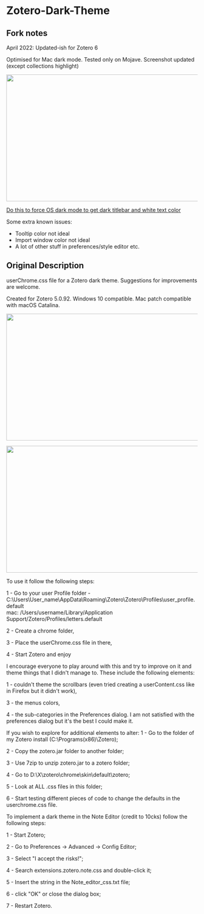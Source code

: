 # Zotero-Dark-Theme

## Fork notes

April 2022: Updated-ish for Zotero 6

Optimised for Mac dark mode. Tested only on Mojave. Screenshot updated (except collections highlight)

<p align="center">
<img src="https://github.com/yiktungho/Zotero-Dark-Theme/blob/mac-patch/mac%20edit.jpg"  width="600" height="333" />
</p>

[Do this to force OS dark mode to get dark titlebar and white text color](https://forums.macrumors.com/threads/forcing-third-party-applications-to-use-dark-mode.2134382/)

Some extra known issues:
* Tooltip color not ideal
* Import window color not ideal
* A lot of other stuff in preferences/style editor etc.

## Original Description

userChrome.css file for a Zotero dark theme. Suggestions for improvements are welcome. 

Created for Zotero 5.0.92. Windows 10 compatible. Mac patch compatible with macOS Catalina.

<p align="center">
<img src="https://github.com/Rosmaninho/Zotero-Dark-Theme/blob/main/zotero_refined_2.png"  width="600" height="333" />
</p>
<p align="center">
<img src="https://github.com/quin-q/Zotero-Dark-Theme/blob/mac-patch/mac%20edit.png"  width="600" height="333" />
</p>

To use it follow the following steps:

1 - Go to your user Profile folder - C:\Users\User_name\AppData\Roaming\Zotero\Zotero\Profiles\user_profile.default\
                                   mac: /Users/username/Library/Application Support/Zotero/Profiles/letters.default

2 - Create a chrome folder,

3 - Place the userChrome.css file in there,

4 - Start Zotero and enjoy


I  encourage everyone to play around with this and try to improve on it and theme things that I didn't manage to. These include the following elements:

1 -  couldn't theme the scrollbars (even tried creating a userContent.css  like in Firefox but it didn't work), 

3 - the  menus colors,

4 - the sub-categories in the Preferences dialog. I am not satisfied with the preferences dialog but it's the best I could make it.


If you wish to explore for additional elements to alter:
1 - Go to the folder of my Zotero install (C:\Programs(x86)\Zotero); 

2 - Copy the zotero.jar folder to another folder; 

3 - Use 7zip to unzip zotero.jar to a zotero folder; 

4 - Go to D:\X\zotero\chrome\skin\default\zotero; 

5 - Look at ALL .css files in this folder; 

6 - Start testing different pieces of code to change the defaults in the userchrome.css file.

To implement a dark theme in the Note Editor (credit to 10cks) follow the following steps:

1 - Start Zotero;

2 - Go to Preferences -> Advanced -> Config Editor;

3 - Select "I accept the risks!";

4 - Search extensions.zotero.note.css and double-click it;

5 - Insert the string in the Note_editor_css.txt file;

6 - click "OK" or close the dialog box;

7 - Restart Zotero.
    

